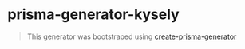 # prisma-generator-kysely

> This generator was bootstraped using [create-prisma-generator](https://github.com/YassinEldeeb/create-prisma-generator)
